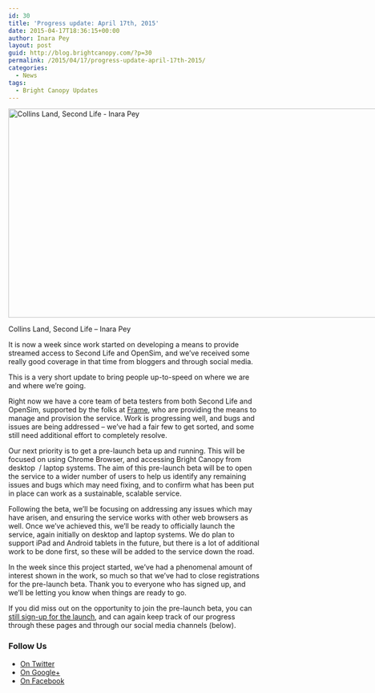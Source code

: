 ```yaml
---
id: 30
title: 'Progress update: April 17th, 2015'
date: 2015-04-17T18:36:15+00:00
author: Inara Pey
layout: post
guid: http://blog.brightcanopy.com/?p=30
permalink: /2015/04/17/progress-update-april-17th-2015/
categories:
  - News
tags:
  - Bright Canopy Updates
---
```

<div id="attachment_73" style="width: 815px" class="wp-caption aligncenter">
  <a href="http://blog.brightcanopy.com/wp-content/uploads/2015/04/Collins-land.jpg"><img class=" wp-image-73" src="http://blog.brightcanopy.com/wp-content/uploads/2015/04/Collins-land.jpg" alt="Collins Land, Second Life - Inara Pey" width="805" height="417" /></a>
  
  <p class="wp-caption-text">
    Collins Land, Second Life &#8211; Inara Pey
  </p>
</div>

It is now a week since work started on developing a means to provide streamed access to Second Life and OpenSim, and we&#8217;ve received some really good coverage in that time from bloggers and through social media.

This is a very short update to bring people up-to-speed on where we are and where we&#8217;re going.

Right now we have a core team of beta testers from both Second Life and OpenSim, supported by the folks at <a href="https://www.fra.me/" target="_blank">Frame</a>, who are providing the means to manage and provision the service. Work is progressing well, and bugs and issues are being addressed &#8211; we&#8217;ve had a fair few to get sorted, and some still need additional effort to completely resolve.

Our next priority is to get a pre-launch beta up and running. This will be focused on using Chrome Browser, and accessing Bright Canopy from desktop  / laptop systems. The aim of this pre-launch beta will be to open the service to a wider number of users to help us identify any remaining issues and bugs which may need fixing, and to confirm what has been put in place can work as a sustainable, scalable service.

Following the beta, we&#8217;ll be focusing on addressing any issues which may have arisen, and ensuring the service works with other web browsers as well. Once we&#8217;ve achieved this, we&#8217;ll be ready to officially launch the service, again initially on desktop and laptop systems. We do plan to support iPad and Android tablets in the future, but there is a lot of additional work to be done first, so these will be added to the service down the road.

In the week since this project started, we&#8217;ve had a phenomenal amount of interest shown in the work, so much so that we&#8217;ve had to close registrations for the pre-launch beta. Thank you to everyone who has signed up, and we&#8217;ll be letting you know when things are ready to go.

If you did miss out on the opportunity to join the pre-launch beta, you can <a title="Bright Canopy" href="http://blog.brightcanopy.com/" target="_blank">still sign-up for the launch</a>, and can again keep track of our progress through these pages and through our social media channels (below).

### Follow Us

  * <a href="https://twitter.com/BrightCanopyApp" target="_blank">On Twitter</a>
  * <a href="https://plus.google.com/+Brightcanopy/posts" target="_blank">On Google+</a>
  * <a href="https://www.facebook.com/BrightCanopy" target="_blank">On Facebook</a>

&nbsp;